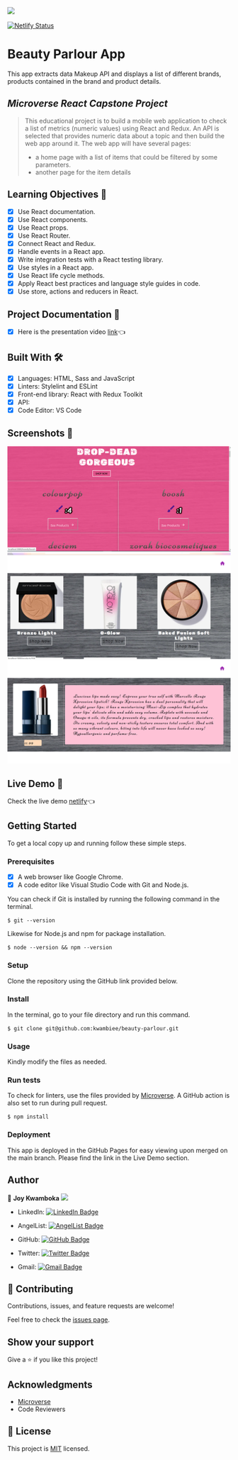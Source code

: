 ![](https://img.shields.io/badge/Microverse-blueviolet)

[![Netlify Status](https://api.netlify.com/api/v1/badges/9a08ab01-f089-4f3c-acb4-ef195a769739/deploy-status)](https://app.netlify.com/sites/app-pokemon-webapp/deploys)

# Beauty Parlour App

This app extracts data Makeup API and displays a list of different brands, products contained in the brand and product details.

## _Microverse React Capstone Project_

> This educational project is to build a mobile web application to check a list of metrics (numeric values) using React and Redux.
> An API is selected that provides numeric data about a topic and then build the web app around it. The web app will have several pages:
>
> - a home page with a list of items that could be filtered by some parameters.
> - another page for the item details

## Learning Objectives 🔖

- [x] Use React documentation.
- [x] Use React components.
- [x] Use React props.
- [x] Use React Router.
- [x] Connect React and Redux.
- [x] Handle events in a React app.
- [x] Write integration tests with a React testing library.
- [x] Use styles in a React app.
- [x] Use React life cycle methods.
- [x] Apply React best practices and language style guides in code.
- [x] Use store, actions and reducers in React.

## Project Documentation 📄

- [x] Here is the presentation video [link](https://drive.google.com/file/d/1TOnf7yuGItQzSfxj6WnMh_dTBKG_8qoI/view?usp=sharing)👈

## Built With 🛠️

- [x] Languages: HTML, Sass and JavaScript
- [x] Linters: Stylelint and ESLint
- [x] Front-end library: React with Redux Toolkit
- [x] API:
- [x] Code Editor: VS Code

## Screenshots 📸

![Home Page](./public/assets/homepage.png)
![Product Page](./public/assets/Products.png)
![Details Page](./public/assets/details.png)

## Live Demo 🔗

Check the live demo [netlify](https://beauty-parlour-kwambiee.netlify.app/)👈

## Getting Started

To get a local copy up and running follow these simple steps.

### Prerequisites

- [x] A web browser like Google Chrome.
- [x] A code editor like Visual Studio Code with Git and Node.js.

You can check if Git is installed by running the following command in the terminal.

```
$ git --version
```

Likewise for Node.js and npm for package installation.

```
$ node --version && npm --version
```

### Setup

Clone the repository using the GitHub link provided below.

### Install

In the terminal, go to your file directory and run this command.

```
$ git clone git@github.com:kwambiee/beauty-parlour.git
```

### Usage

Kindly modify the files as needed.

### Run tests

To check for linters, use the files provided by [Microverse](https://github.com/microverseinc/linters-config). A GitHub action is also set to run during pull request.

```
$ npm install
```

### Deployment

This app is deployed in the GitHub Pages for easy viewing upon merged on the main branch.
Please find the link in the Live Demo section.

## Author

👤 **Joy Kwamboka** <img src="https://emojis.slackmojis.com/emojis/images/1531849430/4246/blob-sunglasses.gif?1531849430" width="20"/>

- LinkedIn: [![LinkedIn Badge](https://img.shields.io/badge/-mavericks--db-white?logo=LinkedIn&logoColor=0A66C2&style=plastic)](https://www.linkedin.com/in/joy-kwamboka/)

- AngelList: [![AngelList Badge](https://img.shields.io/badge/-mavericks--db-white?logo=AngelList&logoColor=000000&style=plastic)](https://angel.co/u/joy-kwamboka)

- GitHub: [![GitHub Badge](https://img.shields.io/badge/-mavericks--db-white?logo=GitHub&logoColor=181717&style=plastic)](https://github.com/kwambiee)

- Twitter: [![Twitter Badge](https://img.shields.io/badge/-mavericks__db-white?logo=Twitter&logoColor=1DA1F2&style=plastic)](https://twitter.com/kwambiee)

- Gmail: [![Gmail Badge](https://img.shields.io/badge/-balitaanmavericks-white?logo=Gmail&logoColor=EA4335&style=plastic)](mailto:kwambokaj2.jk@gmail.com)

## 🤝 Contributing

Contributions, issues, and feature requests are welcome!

Feel free to check the [issues page](https://github.com/mavericks-db/capstone03/issues).

## Show your support

Give a ⭐️ if you like this project!

## Acknowledgments

- [Microverse](https://www.microverse.org/)
- Code Reviewers

## 📝 License

This project is [MIT](./MIT.md) licensed.
